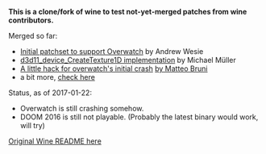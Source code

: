 **This is a clone/fork of wine to test not-yet-merged patches from
wine contributors.**

Merged so far:
 - [Initial patchset to support Overwatch](https://www.winehq.org/pipermail/wine-patches/2016-November/155639.html) by Andrew Wesie
 - [d3d11_device_CreateTexture1D implementation](https://github.com/wine-compholio/wine-staging/tree/master/patches/d3d11-ID3D11Texture1D) by Michael Müller
 - [A little hack for overwatch's initial crash](https://bugs.winehq.org/attachment.cgi?id=54443&action=diff) [by Matteo Bruni](https://bugs.winehq.org/show_bug.cgi?id=40479#c9)
 - a bit more, [check here](https://github.com/furkanmustafa/wine-with-patches/compare/master...furkan-merge)
 
Status, as of 2017-01-22:

 - Overwatch is still crashing somehow.
 - DOOM 2016 is still not playable. (Probably the latest binary would work, will try)

[Original Wine README here](README)
